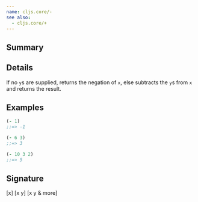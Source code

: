 ```yaml
---
name: cljs.core/-
see also:
  - cljs.core/+
---
```


## Summary

## Details

If no `y`s are supplied, returns the negation of `x`, else subtracts the `y`s
from `x` and returns the result.

## Examples

```clj
(- 1)
;;=> -1

(- 6 3)
;;=> 3

(- 10 3 2)
;;=> 5
```

## Signature
[x]
[x y]
[x y & more]
